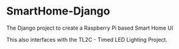 # SmartHome-Django
The Django project to create a Raspberry Pi based Smart Home UI

This also interfaces with the TL2C - Timed LED Lighting Project.
